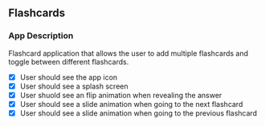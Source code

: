 ## Flashcards

### App Description
Flashcard application that allows the user to add multiple flashcards and toggle between different flashcards.

- [x] User should see the app icon 
- [x] User should see a splash screen
- [x] User shuold see an flip animation when revealing the answer
- [x] User should see a slide animation when going to the next flashcard
- [x] User should see a slide animation when going to the previous flashcard
